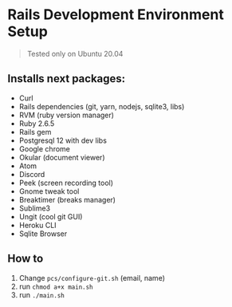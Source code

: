 # Rails Development Environment Setup

> Tested only on Ubuntu 20.04
 
## Installs next packages:

* Curl
* Rails dependencies (git, yarn, nodejs, sqlite3, libs)
* RVM (ruby version manager)
* Ruby 2.6.5
* Rails gem
* Postgresql 12 with dev libs
* Google chrome
* Okular (document viewer)
* Atom
* Discord
* Peek (screen recording tool)
* Gnome tweak tool
* Breaktimer (breaks manager)
* Sublime3
* Ungit (cool git GUI)
* Heroku CLI
* Sqlite Browser

## How to

1. Change `pcs/configure-git.sh` (email, name)
2. run `chmod a+x main.sh`
3. run `./main.sh`
